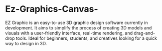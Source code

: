 # Ez-Graphics-Canvas-
EZ Graphic is an easy-to-use 3D graphic design software currently in development. It aims to simplify the process of creating 3D models and visuals with a user-friendly interface, real-time rendering, and drag-and-drop tools. Ideal for beginners, students, and creatives looking for a quick way to design in 3D.
